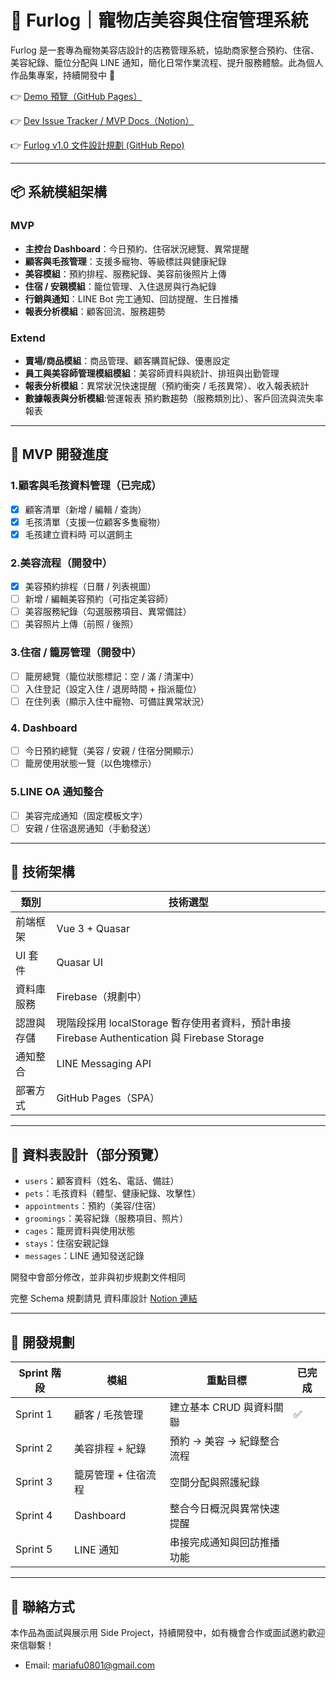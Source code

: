 # 🐾 Furlog｜寵物店美容與住宿管理系統

Furlog 是一套專為寵物美容店設計的店務管理系統，協助商家整合預約、住宿、美容紀錄、籠位分配與 LINE 通知，簡化日常作業流程、提升服務體驗。此為個人作品集專案，持續開發中 🔧

👉 [Demo 預覽（GitHub Pages）](https://rezta20.github.io/Furlog/)

👉 [Dev Issue Tracker / MVP Docs（Notion）](https://watery-beast-0f9.notion.site/FURLOG-Site-Map-1fde71962f7f807db44cf260bcd91daa)

👉 [Furlog v1.0 文件設計規劃 (GitHub Repo)](https://github.com/Rezta20/FurS)

---

## 📦 系統模組架構

### MVP

- **主控台 Dashboard**：今日預約、住宿狀況總覽、異常提醒
- **顧客與毛孩管理**：支援多寵物、等級標註與健康紀錄
- **美容模組**：預約排程、服務紀錄、美容前後照片上傳
- **住宿 / 安親模組**：籠位管理、入住退房與行為紀錄
- **行銷與通知**：LINE Bot 完工通知、回訪提醒、生日推播
- **報表分析模組**：顧客回流、服務趨勢

### Extend

- **賣場/商品模組**：商品管理、顧客購買紀錄、優惠設定
- **員工與美容師管理模組模組**：美容師資料與統計、排班與出勤管理
- **報表分析模組**：異常狀況快速提醒（預約衝突 / 毛孩異常）、收入報表統計
- **數據報表與分析模組**:營運報表 預約數趨勢（服務類別比）、客戶回流與流失率報表

---

## 🚧 MVP 開發進度

### 1.顧客與毛孩資料管理（已完成）

- [x] 顧客清單（新增 / 編輯 / 查詢）
- [x] 毛孩清單（支援一位顧客多隻寵物）
- [x] 毛孩建立資料時 可以選飼主

### 2.美容流程（開發中）

- [x] 美容預約排程（日曆 / 列表視圖）
- [ ] 新增 / 編輯美容預約（可指定美容師）
- [ ] 美容服務紀錄（勾選服務項目、異常備註）
- [ ] 美容照片上傳（前照 / 後照）

### 3.住宿 / 籠房管理（開發中）

- [ ] 籠房總覽（籠位狀態標記：空 / 滿 / 清潔中）
- [ ] 入住登記（設定入住 / 退房時間 + 指派籠位）
- [ ] 在住列表（顯示入住中寵物、可備註異常狀況）

### 4. Dashboard

- [ ] 今日預約總覽（美容 / 安親 / 住宿分開顯示）
- [ ] 籠房使用狀態一覽（以色塊標示）

### 5.LINE OA 通知整合

- [ ] 美容完成通知（固定模板文字）
- [ ] 安親 / 住宿退房通知（手動發送）

---

## 🧪 技術架構

| 類別       | 技術選型                                                                                     |
| ---------- | -------------------------------------------------------------------------------------------- |
| 前端框架   | Vue 3 + Quasar                                                                               |
| UI 套件    | Quasar UI                                                                                    |
| 資料庫服務 | Firebase（規劃中）                                                                           |
| 認證與存儲 | 現階段採用 localStorage 暫存使用者資料，預計串接 Firebase Authentication 與 Firebase Storage |
| 通知整合 | LINE Messaging API |
| 部署方式 | GitHub Pages（SPA） |

---

## 📂 資料表設計（部分預覽）

- `users`：顧客資料（姓名、電話、備註）
- `pets`：毛孩資料（體型、健康紀錄、攻擊性）
- `appointments`：預約（美容/住宿）
- `groomings`：美容紀錄（服務項目、照片）
- `cages`：籠房資料與使用狀態
- `stays`：住宿安親記錄
- `messages`：LINE 通知發送記錄

開發中會部分修改，並非與初步規劃文件相同

完整 Schema 規劃請見 資料庫設計 [Notion 連結](https://watery-beast-0f9.notion.site/FURLOG-Site-Map-1fde71962f7f807db44cf260bcd91daa)

---

## 🎯 開發規劃

| Sprint 階段 | 模組                | 重點目標                   | 已完成 |
| ----------- | ------------------- | -------------------------- | ------ |
| Sprint 1    | 顧客 / 毛孩管理     | 建立基本 CRUD 與資料關聯   | ✅     |
| Sprint 2    | 美容排程 + 紀錄     | 預約 → 美容 → 紀錄整合流程 |        |
| Sprint 3    | 籠房管理 + 住宿流程 | 空間分配與照護紀錄         |        |
| Sprint 4    | Dashboard           | 整合今日概況與異常快速提醒 |        |
| Sprint 5    | LINE 通知           | 串接完成通知與回訪推播功能 |        |

---

## 📨 聯絡方式

本作品為面試與展示用 Side Project，持續開發中，如有機會合作或面試邀約歡迎來信聯繫！

- Email: mariafu0801@gmail.com

